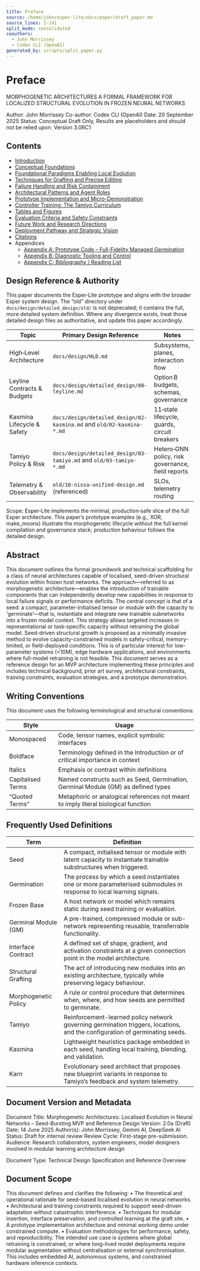 ```yaml
---
title: Preface
source: /home/john/esper-lite/docs/paper/draft_paper.md
source_lines: 1-141
split_mode: consolidated
coauthors:
  - John Morrissey
  - Codex CLI (OpenAI)
generated_by: scripts/split_paper.py
---
```


# Preface

MORPHOGENETIC ARCHITECTURES
A FORMAL FRAMEWORK FOR LOCALIZED STRUCTURAL EVOLUTION IN FROZEN NEURAL NETWORKS

Author: John Morrissey
Co-author: Codex CLI (OpenAI)
Date: 20 September 2025
Status: Conceptual Draft Only, Results are placeholders and should not be relied upon.
Version 3.0RC1

## Contents
- [Introduction](01-introduction.md)
- [Conceptual Foundations](02-conceptual-foundations.md)
- [Foundational Paradigms Enabling Local Evolution](03-foundational-paradigms-enabling-local-evolution.md)
- [Techniques for Grafting and Precise Editing](04-techniques-for-grafting-and-precise-editing.md)
- [Failure Handling and Risk Containment](05-failure-handling-and-risk-containment.md)
- [Architectural Patterns and Agent Roles](06-architectural-patterns-and-agent-roles.md)
- [Prototype Implementation and Micro-Demonstration](07-prototype-implementation-and-micro-demonstration.md)
- [Controller Training: The Tamiyo Curriculum](08-controller-training-the-tamiyo-curriculum.md)
- [Tables and Figures](09-tables-and-figures.md)
- [Evaluation Criteria and Safety Constraints](10-evaluation-criteria-and-safety-constraints.md)
- [Future Work and Research Directions](11-future-work-and-research-directions.md)
- [Deployment Pathway and Strategic Vision](12-deployment-pathway-and-strategic-vision.md)
- [Citations](13-citations.md)
- Appendices
  - [Appendix A: Prototype Code – Full-Fidelity Managed Germination](appendix-a-prototype-code-full-fidelity-managed-germination.md)
  - [Appendix B: Diagnostic Tooling and Control](appendix-b-diagnostic-tooling-and-control.md)
  - [Appendix C: Bibliography / Reading List](appendix-c-bibliography-reading-list.md)

## Design Reference & Authority
This paper documents the Esper‑Lite prototype and aligns with the broader Esper system design. The “old” directory under `docs/design/detailed_design/old/` is not deprecated; it contains the full, more detailed system definition. Where any divergence exists, treat those detailed design files as authoritative, and update this paper accordingly.

| Topic                        | Primary Design Reference                                             | Notes |
|-----------------------------|-----------------------------------------------------------------------|-------|
| High‑Level Architecture     | `docs/design/HLD.md`                                                 | Subsystems, planes, interaction flow |
| Leyline Contracts & Budgets | `docs/design/detailed_design/00-leyline.md`                          | Option B budgets, schemas, governance |
| Kasmina Lifecycle & Safety  | `docs/design/detailed_design/02-kasmina.md` and `old/02-kasmina-*.md`| 11‑state lifecycle, guards, circuit breakers |
| Tamiyo Policy & Risk        | `docs/design/detailed_design/03-tamiyo.md` and `old/03-tamiyo-*.md`  | Hetero‑GNN policy, risk governance, field reports |
| Telemetry & Observability   | `old/10-nissa-unified-design.md` (referenced)                         | SLOs, telemetry routing |

Scope: Esper‑Lite implements the minimal, production‑safe slice of the full Esper architecture. This paper’s prototype examples (e.g., XOR, make_moons) illustrate the morphogenetic lifecycle without the full kernel compilation and governance stack; production behaviour follows the detailed design.

## Abstract
This document outlines the formal groundwork and technical scaffolding for a class of neural architectures capable of localised, seed-driven structural evolution within frozen host networks. The approach—referred to as morphogenetic architecture—enables the introduction of trainable components that can independently develop new capabilities in response to local failure signals or performance deficits.
The central concept is that of a seed: a compact, parameter-initialised tensor or module with the capacity to 'germinate'—that is, instantiate and integrate new trainable subnetworks into a frozen model context. This strategy allows targeted increases in representational or task-specific capacity without retraining the global model.
Seed-driven structural growth is proposed as a minimally invasive method to evolve capacity-constrained models in safety-critical, memory-limited, or field-deployed conditions. This is of particular interest for low-parameter systems (<10M), edge hardware applications, and environments where full-model retraining is not feasible.
This document serves as a reference design for an MVP architecture implementing these principles and includes technical background, prior art survey, architectural constraints, training constraints, evaluation strategies, and a prototype demonstration.
## Writing Conventions
This document uses the following terminological and structural conventions:

| Style            | Usage                                                                                 |
|------------------|---------------------------------------------------------------------------------------|
| Monospaced       | Code, tensor names, explicit symbolic interfaces                                      |
| Boldface         | Terminology defined in the Introduction or of critical importance in context          |
| Italics          | Emphasis or contrast within definitions                                               |
| Capitalised Terms| Named constructs such as Seed, Germination, Germinal Module (GM) as defined types     |
| “Quoted Terms”   | Metaphoric or analogical references not meant to imply literal biological function    |

## Frequently Used Definitions

| Term                 | Definition                                                                                                                       |
|----------------------|----------------------------------------------------------------------------------------------------------------------------------|
| Seed                 | A compact, initialised tensor or module with latent capacity to instantiate trainable substructures when triggered.              |
| Germination          | The process by which a seed instantiates one or more parameterised submodules in response to local learning signals.             |
| Frozen Base          | A host network or model which remains static during seed training or evaluation.                                                 |
| Germinal Module (GM) | A pre-trained, compressed module or sub-network representing reusable, transferrable functionality.                              |
| Interface Contract   | A defined set of shape, gradient, and activation constraints at a given connection point in the model architecture.              |
| Structural Grafting  | The act of introducing new modules into an existing architecture, typically while preserving legacy behaviour.                   |
| Morphogenetic Policy | A rule or control procedure that determines when, where, and how seeds are permitted to germinate.                               |
| Tamiyo               | Reinforcement-learned policy network governing germination triggers, locations, and the configuration of germinating seeds.      |
| Kasmina              | Lightweight heuristics package embedded in each seed, handling local training, blending, and validation.                         |
| Karn                 | Evolutionary seed architect that proposes new blueprint variants in response to Tamiyo’s feedback and system telemetry.          |

## Document Version and Metadata
Document Title: Morphogenetic Architectures: Localised Evolution in Neural Networks – Seed-Bursting MVP and Reference Design
Version: 2.0a (Draft)
Date: 14 June 2025
Author(s): John Morrissey, Gemini AI, DeepSeek AI
Status: Draft for internal review
Review Cycle: First-stage pre-submission.
Audience: Research collaborators, system engineers, model designers involved in modular learning architecture design

Document Type: Technical Design Specification and Reference Overview

## Document Scope
This document defines and clarifies the following:
• The theoretical and operational rationale for seed-based localised evolution in neural networks.
• Architectural and training constraints required to support seed-driven adaptation without catastrophic interference.
• Techniques for modular insertion, interface preservation, and controlled learning at the graft site.
• A prototype implementation architecture and minimal working demo under constrained compute.
• Evaluation methodologies for performance, safety, and reproducibility.
The intended use case is systems where global retraining is constrained, or where long-lived model deployments require modular augmentation without centralisation or external synchronisation. This includes embedded AI, autonomous systems, and constrained hardware inference contexts.
